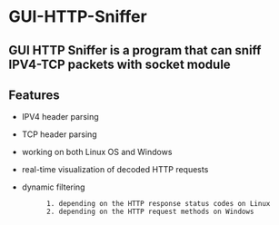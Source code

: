 # GUI-HTTP-Sniffer
## GUI HTTP Sniffer is a program that can sniff IPV4-TCP packets with socket module
## Features
   - IPV4 header parsing
   - TCP header parsing
   - working on both Linux OS and Windows
   - real-time visualization of decoded HTTP requests
   - dynamic filtering 
   
               1. depending on the HTTP response status codes on Linux 
               2. depending on the HTTP request methods on Windows
   
